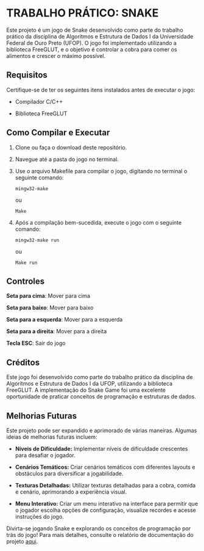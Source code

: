 # TRABALHO PRÁTICO: SNAKE

Este projeto é um jogo de Snake desenvolvido como parte do trabalho prático da disciplina de Algoritmos e Estrutura de Dados I da Universidade Federal de Ouro Preto (UFOP). O jogo foi implementado utilizando a biblioteca FreeGLUT, e o objetivo é controlar a cobra para comer os alimentos e crescer o máximo possível.

## Requisitos

Certifique-se de ter os seguintes itens instalados antes de executar o jogo:

  - Compilador C/C++
  
  - Biblioteca FreeGLUT

## Como Compilar e Executar

  1. Clone ou faça o download deste repositório.

  2. Navegue até a pasta do jogo no terminal.

  3. Use o arquivo Makefile para compilar o jogo, digitando no terminal o seguinte comando:

     `mingw32-make`

     ou

     `Make`
  
  5. Após a compilação bem-sucedida, execute o jogo com o seguinte comando:

     `mingw32-make run`

     ou

     `Make run`

## Controles

**Seta para cima**: Mover para cima

**Seta para baixo**: Mover para baixo

**Seta para a esquerda**: Mover para a esquerda

**Seta para a direita**: Mover para a direita

**Tecla ESC**: Sair do jogo

## Créditos

Este jogo foi desenvolvido como parte do trabalho prático da disciplina de Algoritmos e Estrutura de Dados I da UFOP, utilizando a biblioteca FreeGLUT. A implementação do Snake Game foi uma excelente oportunidade de praticar conceitos de programação e estruturas de dados.

## Melhorias Futuras

Este projeto pode ser expandido e aprimorado de várias maneiras. Algumas ideias de melhorias futuras incluem:
  
  - **Níveis de Dificuldade:** Implementar níveis de dificuldade crescentes para desafiar o jogador.
  
  - **Cenários Temáticos:** Criar cenários temáticos com diferentes layouts e obstáculos para diversificar a jogabilidade.
  
  - **Texturas Detalhadas:** Utilizar texturas detalhadas para a cobra, comida e cenário, aprimorando a experiência visual.
  
  - **Menu Interativo:** Criar um menu interativo na interface para permitir que o jogador escolha opções de configuração, visualize recordes e acesse instruções do jogo.

Divirta-se jogando Snake e explorando os conceitos de programação por trás do jogo! Para mais detalhes, consulte o relatório de documentação do projeto [aqui](https://github.com/JuBinLuB/Snake-Game/files/12374955/Trabalho_Pratico_Estrutura_de_Dados__Game_Snake.pdf).
